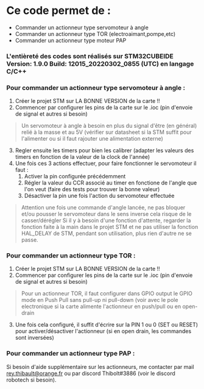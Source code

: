 # Ce code permet de :

- Commander un actionneur type servomoteur à angle
- Commander un actionneur type TOR (electroaimant,pompe,etc)
- Commander un actionneur type moteur PAP 

### L'entièreté des codes sont réalisés sur STM32CUBEIDE Version: 1.9.0    Build: 12015_20220302_0855 (UTC) en langage C/C++


### Pour commander un actionneur type servomoteur à angle : 

1. Créer le projet STM sur LA BONNE VERSION de la carte !!
2. Commencer par configurer les pins de la carte sur le .ioc (pin d'envoie de signal et autres si besoin)
> Un servomoteur à angle à besoin en plus du signal d'être (en général) relié à la masse et au 5V (vérifier sur datasheet si la STM suffit pour l'alimenter ou si il faut rajouter une alimentation externe)
3. Regler ensuite les timers pour bien les calibrer (adapter les valeurs des timers en fonction de la valeur de la clock de l'année)
4. Une fois ces 3 actions effectuer, pour faire fonctionner le servomoteur il faut :
    1. Activer la pin configurée précédemment
    2. Régler la valeur du CCR associé au timer en fonctione de l'angle que l'on veut (faire des tests pour trouver la bonne valeur)
    3. Désactiver la pin une fois l'action du servomoteur effectuée
> Attention une fois une commande d'angle lancée, ne pas bloquer et/ou pousser le servomoteur dans le sens inverse cela risque de le casser/dérégler
> Si il y à besoin d'une fonction d'attente, regarder la fonction faite  à la main dans le projet STM et ne pas utiliser la fonction HAL_DELAY de STM, pendant son utilisation, plus rien d'autre ne se passe.


### Pour commander un actionneur type TOR : 

1. Créer le projet STM sur LA BONNE VERSION de la carte !!
2. Commencer par configurer les pins de la carte sur le .ioc (pin d'envoie de signal et autres si besoin)
> Pour un actionneur TOR, il faut configurer dans GPIO output le GPIO mode en Push Pull sans pull-up ni pull-down (voir avec le pole electronique si la carte alimente l'actionneur en push/pull ou en open-drain
3. Une fois cela configuré, il suffit d'écrire sur la PIN 1 ou 0 (SET ou RESET) pour activer/désactiver l'actionneur (si en open drain, les commandes sont inversées)


### Pour commander un actionneur type PAP :





Si besoin d'aide supplémentaire sur les  actionneurs, me contacter par mail rey.thibault@orange.fr ou par discord Thibolt#3886 (voir le discord robotech si besoin).
